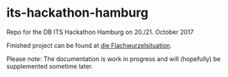 # its-hackathon-hamburg
Repo for the DB ITS Hackathon Hamburg on 20./21. October 2017

Finished project can be found at [die Flachwurzelsituation](http://46.101.153.57/).

Please note: The documentation is work in progress and will (hopefully) be supplemented sometime later.
